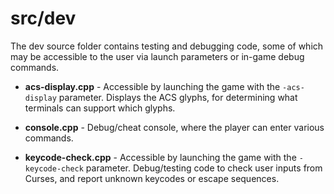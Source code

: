 # src/dev

The dev source folder contains testing and debugging code, some of which may be accessible to the user via launch parameters or in-game debug commands.

* **acs-display.cpp** - Accessible by launching the game with the `-acs-display` parameter. Displays the ACS glyphs, for determining what terminals can support
which glyphs.

* **console.cpp** - Debug/cheat console, where the player can enter various commands.

* **keycode-check.cpp** - Accessible by launching the game with the `-keycode-check` parameter. Debug/testing code to check user inputs from Curses, and report
unknown keycodes or escape sequences.
